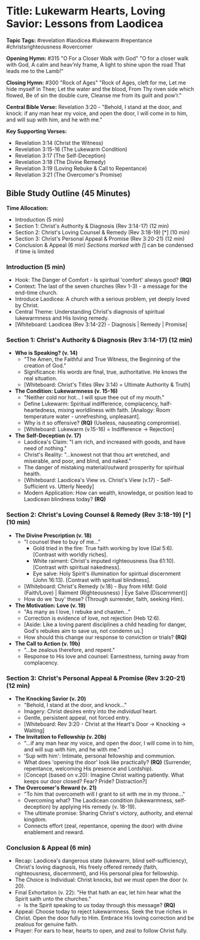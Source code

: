 # Title: Lukewarm Hearts, Loving Savior: Lessons from Laodicea

**Topic Tags:** #revelation #laodicea #lukewarm #repentance
#christsrighteousness #overcomer

**Opening Hymn:** #315 "O For a Closer Walk with God" "O for a closer walk with
God, A calm and heav’nly frame, A light to shine upon the road That leads me to
the Lamb!"

**Closing Hymn:** #300 "Rock of Ages" "Rock of Ages, cleft for me, Let me hide
myself in Thee; Let the water and the blood, From Thy riven side which flowed,
Be of sin the double cure, Cleanse me from its guilt and pow’r."

**Central Bible Verse:** Revelation 3:20 - "Behold, I stand at the door, and
knock: if any man hear my voice, and open the door, I will come in to him, and
will sup with him, and he with me."

**Key Supporting Verses:**

- Revelation 3:14 (Christ the Witness)
- Revelation 3:15-16 (The Lukewarm Condition)
- Revelation 3:17 (The Self-Deception)
- Revelation 3:18 (The Divine Remedy)
- Revelation 3:19 (Loving Rebuke & Call to Repentance)
- Revelation 3:21 (The Overcomer's Promise)

## Bible Study Outline (45 Minutes)

**Time Allocation:**

- Introduction (5 min)
- Section 1: Christ's Authority & Diagnosis (Rev 3:14-17) (12 min)
- Section 2: Christ's Loving Counsel & Remedy (Rev 3:18-19) [*] (10 min)
- Section 3: Christ's Personal Appeal & Promise (Rev 3:20-21) (12 min)
- Conclusion & Appeal (6 min) _Sections marked with [_] can be condensed if time
  is limited

### Introduction (5 min)

- Hook: The Danger of Comfort - Is spiritual 'comfort' always good? **(RQ)**
- Context: The last of the seven churches (Rev 1-3) - a message for the end-time
  church.
- Introduce Laodicea: A church with a serious problem, yet deeply loved by
  Christ.
- Central Theme: Understanding Christ's diagnosis of spiritual lukewarmness and
  His loving remedy.
- [Whiteboard: Laodicea (Rev 3:14-22) - Diagnosis | Remedy | Promise]

### Section 1: Christ's Authority & Diagnosis (Rev 3:14-17) (12 min)

- **Who is Speaking? (v. 14)**
  - "The Amen, the Faithful and True Witness, the Beginning of the creation of
    God."
  - Significance: His words are final, true, authoritative. He knows the real
    situation.
  - [Whiteboard: Christ's Titles (Rev 3:14) = Ultimate Authority & Truth]
- **The Condition: Lukewarmness (v. 15-16)**
  - "Neither cold nor hot... I will spue thee out of my mouth."
  - Define Lukewarm: Spiritual indifference, complacency, half-heartedness,
    mixing worldliness with faith. [Analogy: Room temperature water -
    unrefreshing, unpleasant].
  - Why is it so offensive? **(RQ)** (Useless, nauseating compromise).
  - [Whiteboard: Lukewarm (v.15-16) = Indifference -> Rejection]
- **The Self-Deception (v. 17)**
  - Laodicea's Claim: "I am rich, and increased with goods, and have need of
    nothing."
  - Christ's Reality: "...knowest not that thou art wretched, and miserable, and
    poor, and blind, and naked."
  - The danger of mistaking material/outward prosperity for spiritual health.
  - [Whiteboard: Laodicea's View vs. Christ's View (v.17) - Self-Sufficient vs.
    Utterly Needy]
  - Modern Application: How can wealth, knowledge, or position lead to Laodicean
    blindness today? **(RQ)**

### Section 2: Christ's Loving Counsel & Remedy (Rev 3:18-19) [*] (10 min)

- **The Divine Prescription (v. 18)**
  - "I counsel thee to buy of me..."
    - Gold tried in the fire: True faith working by love (Gal 5:6). [Contrast
      with worldly riches].
    - White raiment: Christ's imputed righteousness (Isa 61:10). [Contrast with
      spiritual nakedness].
    - Eye salve: Holy Spirit's illumination for spiritual discernment (John
      16:13). [Contrast with spiritual blindness].
  - [Whiteboard: Christ's Remedy (v.18) - Buy from HIM: Gold (Faith/Love) |
    Raiment (Righteousness) | Eye Salve (Discernment)]
  - How do we 'buy' these? (Through surrender, faith, seeking Him).
- **The Motivation: Love (v. 19)**
  - "As many as I love, I rebuke and chasten..."
  - Correction is evidence of love, not rejection (Heb 12:6).
  - [Aside: Like a loving parent disciplines a child heading for danger, God's
    rebukes aim to save us, not condemn us.]
  - How should this change our response to conviction or trials? **(RQ)**
- **The Call to Action (v. 19b)**
  - "...be zealous therefore, and repent."
  - Response to His love and counsel: Earnestness, turning away from
    complacency.

### Section 3: Christ's Personal Appeal & Promise (Rev 3:20-21) (12 min)

- **The Knocking Savior (v. 20)**
  - "Behold, I stand at the door, and knock..."
  - Imagery: Christ desires entry into the _individual_ heart.
  - Gentle, persistent appeal, not forced entry.
  - [Whiteboard: Rev 3:20 - Christ at the Heart's Door -> Knocking -> Waiting]
- **The Invitation to Fellowship (v. 20b)**
  - "...if any man hear my voice, and open the door, I will come in to him, and
    will sup with him, and he with me."
  - 'Sup with him': Intimate, personal fellowship and communion.
  - What does 'opening the door' look like practically? **(RQ)** (Surrender,
    repentance, welcoming His presence and Lordship).
  - [Concept (based on v.20): Imagine Christ waiting patiently. What keeps our
    door closed? Fear? Pride? Distraction?]
- **The Overcomer's Reward (v. 21)**
  - "To him that overcometh will I grant to sit with me in my throne..."
  - Overcoming what? The Laodicean condition (lukewarmness, self-deception) by
    applying His remedy (v. 18-19).
  - The ultimate promise: Sharing Christ's victory, authority, and eternal
    kingdom.
  - Connects effort (zeal, repentance, opening the door) with divine enablement
    and reward.

### Conclusion & Appeal (6 min)

- Recap: Laodicea's dangerous state (lukewarm, blind self-sufficiency), Christ's
  loving diagnosis, His freely offered remedy (faith, righteousness,
  discernment), and His personal plea for fellowship.
- The Choice is Individual: Christ knocks, but _we_ must open the door (v. 20).
- Final Exhortation (v. 22): "He that hath an ear, let him hear what the Spirit
  saith unto the churches."
  - Is the Spirit speaking to _us_ today through this message? **(RQ)**
- Appeal: Choose today to reject lukewarmness. Seek the true riches in Christ.
  Open the door fully to Him. Embrace His loving correction and be zealous for
  genuine faith.
- Prayer: For ears to hear, hearts to open, and zeal to follow Christ fully.
